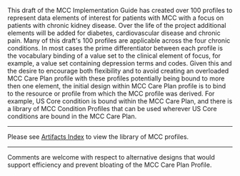 This draft of the MCC Implementation Guide has created over 100 profiles to represent data elements of interest for patients with MCC with a focus on patients with chronic kidney disease. Over the life of the project additional elements will be added for diabetes, cardiovascular disease and chronic pain. Many of this draft's 100 profiles are applicable across the four chronic conditions.
In most cases the prime differentiator between each profile is the vocabulary binding of a value set to the clinical element of focus, for example, a value set containing depression terms and codes. Given this and the desire to encourage both flexibility and to avoid creating an overloaded MCC Care Plan profile with these profiles potentially being bound to more then one element, the initial design within MCC Care Plan profile is to bind to the resource or profile from which the MCC profile was derived. For example, US Core condition is bound within the MCC Care Plan, and there is a library of MCC Condition Profiles that can be used wherever US Core conditions are bound in the MCC Care Plan.


-----

Please see [Artifacts Index](https://trifolia-fhir.lantanagroup.com/igs/lantana_hapi_r4/MCC-IG/artifacts.html#artifacts-summary) to view the library of MCC profiles.

-----


Comments are welcome with respect to alternative designs that would support efficiency and prevent bloating of the MCC Care Plan Profile.
